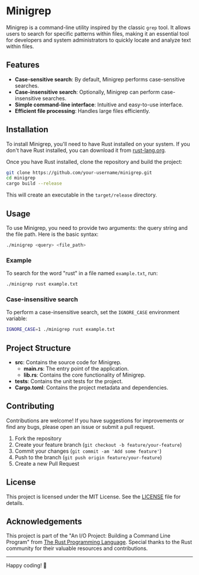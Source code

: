 # Minigrep

Minigrep is a command-line utility inspired by the classic `grep` tool. It allows users to search for specific patterns within files, making it an essential tool for developers and system administrators to quickly locate and analyze text within files.

## Features

- **Case-sensitive search**: By default, Minigrep performs case-sensitive searches.
- **Case-insensitive search**: Optionally, Minigrep can perform case-insensitive searches.
- **Simple command-line interface**: Intuitive and easy-to-use interface.
- **Efficient file processing**: Handles large files efficiently.

## Installation

To install Minigrep, you'll need to have Rust installed on your system. If you don't have Rust installed, you can download it from [rust-lang.org](https://www.rust-lang.org/).

Once you have Rust installed, clone the repository and build the project:

```bash
git clone https://github.com/your-username/minigrep.git
cd minigrep
cargo build --release
```

This will create an executable in the `target/release` directory.

## Usage

To use Minigrep, you need to provide two arguments: the query string and the file path. Here is the basic syntax:

```bash
./minigrep <query> <file_path>
```

### Example

To search for the word "rust" in a file named `example.txt`, run:

```bash
./minigrep rust example.txt
```

### Case-insensitive search

To perform a case-insensitive search, set the `IGNORE_CASE` environment variable:

```bash
IGNORE_CASE=1 ./minigrep rust example.txt
```

## Project Structure

- **src**: Contains the source code for Minigrep.
  - **main.rs**: The entry point of the application.
  - **lib.rs**: Contains the core functionality of Minigrep.
- **tests**: Contains the unit tests for the project.
- **Cargo.toml**: Contains the project metadata and dependencies.

## Contributing

Contributions are welcome! If you have suggestions for improvements or find any bugs, please open an issue or submit a pull request.

1. Fork the repository
2. Create your feature branch (`git checkout -b feature/your-feature`)
3. Commit your changes (`git commit -am 'Add some feature'`)
4. Push to the branch (`git push origin feature/your-feature`)
5. Create a new Pull Request

## License

This project is licensed under the MIT License. See the [LICENSE](LICENSE) file for details.

## Acknowledgements

This project is part of the "An I/O Project: Building a Command Line Program" from [The Rust Programming Language](https://doc.rust-lang.org/book/ch12-00-an-io-project.html). Special thanks to the Rust community for their valuable resources and contributions.

---

Happy coding! 🚀